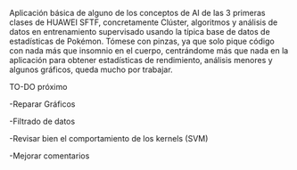 Aplicación básica de alguno de los conceptos de AI de las 3 primeras clases de HUAWEI SFTF, concretamente Clúster, algoritmos y análisis de datos en entrenamiento supervisado usando la típica base de datos de estadísticas de Pokémon. Tómese con pinzas, ya que solo pique código con nada más que insomnio en el cuerpo, centrándome más que nada en la aplicación para obtener estadísticas de rendimiento, análisis menores y algunos gráficos, queda mucho por trabajar.


TO-DO próximo

-Reparar Gráficos

-Filtrado de datos

-Revisar bien el comportamiento de los kernels (SVM)

-Mejorar comentarios
